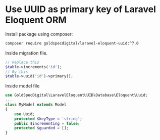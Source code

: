 # Use UUID as primary key of Laravel Eloquent ORM

Install package using composer:
```bash
composer require goldspecdigital/laravel-eloquent-uuid:^7.0
```

Inside migration file.
```php
// Replace this
$table->increments('id');
// By this
$table->uuid('id')->primary();
```
<!--more-->
Inside model file
```php
use GoldSpecDigital\LaravelEloquentUUID\Database\Eloquent\Uuid;
...
class MyModel extends Model
{
    use Uuid;
    protected $keyType = 'string';
    public $incrementing = false;
    protected $guarded = [];
}
```
